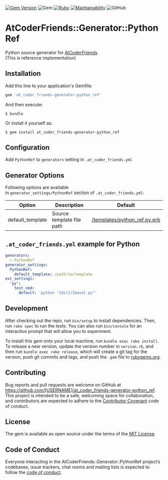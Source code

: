 [![Gem Version](https://badge.fury.io/rb/at_coder_friends-generator-python_ref.svg)](https://badge.fury.io/rb/at_coder_friends-generator-python_ref)
![Gem](https://img.shields.io/gem/dt/at_coder_friends-generator-python_ref)
[![Ruby](https://github.com/nejiko96/at_coder_friends-generator-python_ref/actions/workflows/ruby.yml/badge.svg)](https://github.com/nejiko96/at_coder_friends-generator-python_ref/actions/workflows/ruby.yml)
[![Maintainability](https://api.codeclimate.com/v1/badges/0775ef9da0798b73beb4/maintainability)](https://codeclimate.com/github/nejiko96/at_coder_friends-generator-python_ref/maintainability)
![GitHub](https://img.shields.io/github/license/nejiko96/at_coder_friends-generator-python_ref)

# AtCoderFriends::Generator::PythonRef

Python source generator for [AtCoderFriends](https://github.com/nejiko96/at_coder_friends).  
(This is reference implementation)

## Installation

Add this line to your application's Gemfile:

```ruby
gem 'at_coder_friends-generator-python_ref'
```

And then execute:

    $ bundle

Or install it yourself as:

    $ gem install at_coder_friends-generator-python_ref

## Configuration

Add ```PythonRef``` to ```generators``` setting in ```.at_coder_friends.yml```

## Generator Options

Following options are available  
in ```generator_settings/PythonRef``` section of ```.at_coder_friends.yml```:

| Option | Description | Default |
|---------|-------------|---------|
|default_template|Source template file path|[/templates/python_ref.py.erb](/templates/python_ref.py.erb)|

## ```.at_coder_friends.yml``` example for Python
  ```YAML
  generators:
    - PythonRef
  generator_settings:
    PythonRef:
      default_template: /path/to/template
  ext_settings:
    'py':
      test_cmd:
        default: 'python "{dir}/{base}.py"'
  ```

## Development

After checking out the repo, run `bin/setup` to install dependencies. Then, run `rake spec` to run the tests. You can also run `bin/console` for an interactive prompt that will allow you to experiment.

To install this gem onto your local machine, run `bundle exec rake install`. To release a new version, update the version number in `version.rb`, and then run `bundle exec rake release`, which will create a git tag for the version, push git commits and tags, and push the `.gem` file to [rubygems.org](https://rubygems.org).

## Contributing

Bug reports and pull requests are welcome on GitHub at https://github.com/[USERNAME]/at_coder_friends-generator-python_ref. This project is intended to be a safe, welcoming space for collaboration, and contributors are expected to adhere to the [Contributor Covenant](http://contributor-covenant.org) code of conduct.

## License

The gem is available as open source under the terms of the [MIT License](https://opensource.org/licenses/MIT).

## Code of Conduct

Everyone interacting in the AtCoderFriends::Generator::PythonRef project’s codebases, issue trackers, chat rooms and mailing lists is expected to follow the [code of conduct](https://github.com/[USERNAME]/at_coder_friends-generator-python_ref/blob/master/CODE_OF_CONDUCT.md).

